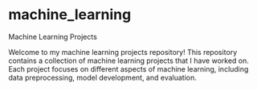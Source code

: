 # machine_learning
Machine Learning Projects

Welcome to my machine learning projects repository! This repository contains a collection of machine learning projects that I have worked on. Each project focuses on different aspects of machine learning, including data preprocessing, model development, and evaluation.

